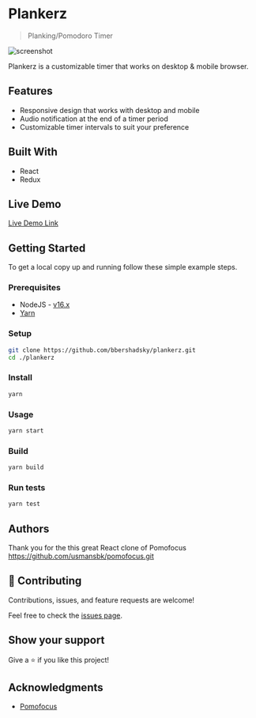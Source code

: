 # Plankerz

> Planking/Pomodoro Timer

![screenshot](./app_screenshot.png)

Plankerz is a customizable timer that works on desktop & mobile browser.

## Features

- Responsive design that works with desktop and mobile
- Audio notification at the end of a timer period
- Customizable timer intervals to suit your preference

## Built With

- React
- Redux

## Live Demo

[Live Demo Link](https://pomofocus-lite.vercel.app/)

## Getting Started

To get a local copy up and running follow these simple example steps.

### Prerequisites

- NodeJS - [v16.x](https://nodejs.org/en/)
- [Yarn](https://yarnpkg.com/)

### Setup

```bash
git clone https://github.com/bbershadsky/plankerz.git
cd ./plankerz
```

### Install

```bash
yarn
```

### Usage

```bash
yarn start
```

### Build

```bash
yarn build
```

### Run tests

```bash
yarn test
```

## Authors

Thank you for the this great React clone of Pomofocus
https://github.com/usmansbk/pomofocus.git

## 🤝 Contributing

Contributions, issues, and feature requests are welcome!

Feel free to check the [issues page](../../issues/).

## Show your support

Give a ⭐️ if you like this project!

## Acknowledgments

- [Pomofocus](https://pomofocus.io/app)
